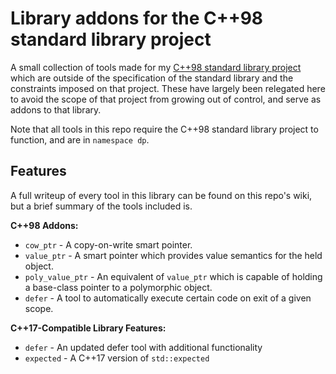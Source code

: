 # Library addons for the C++98 standard library project

A small collection of tools made for my [C++98 standard library project](https://github.com/DryPerspective/Cpp98_Library) which are outside of the specification of the standard library and the constraints imposed on that project. These have largely been relegated here to avoid the scope of that project from growing out of control, and serve as addons to that library.

Note that all tools in this repo require the C++98 standard library project to function, and are in `namespace dp`. 

## Features

A full writeup of every tool in this library can be found on this repo's wiki, but a brief summary of the tools included is.

**C++98 Addons:**

* `cow_ptr` - A copy-on-write smart pointer.
* `value_ptr` - A smart pointer which provides value semantics for the held object.
* `poly_value_ptr` - An equivalent of `value_ptr` which is capable of holding a base-class pointer to a polymorphic object.
* `defer` - A tool to automatically execute certain code on exit of a given scope.

**C++17-Compatible Library Features:**

* `defer` - An updated defer tool with additional functionality
* `expected` - A C++17 version of `std::expected`
